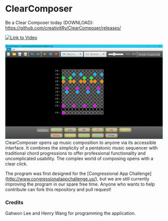 # ClearComposer
Be a Clear Composer today (DOWNLOAD): https://github.com/creativitRy/ClearComposer/releases/

[![Link to Video](http://i.imgur.com/g4eSIo3.png)](https://youtu.be/njww9lAH3-s)

![Screenshot](https://github.com/creativitRy/ClearComposer/raw/master/Screenshot.png)
ClearComposer opens up music composition to anyone via its accessible interface. It combines the simplicity of a pentatonic music sequencer with traditional chord progressions to offer professional functionality and uncomplicated usability. The complex world of composing opens with a clear click.

The program was first designed for the [Congressional App Challenge] (http://www.congressionalappchallenge.us/), but we are still currently improving the program in our spare free time. Anyone who wants to help contribute can fork this repository and pull request!

### Credits
Gahwon Lee and Henry Wang for programming the application.
